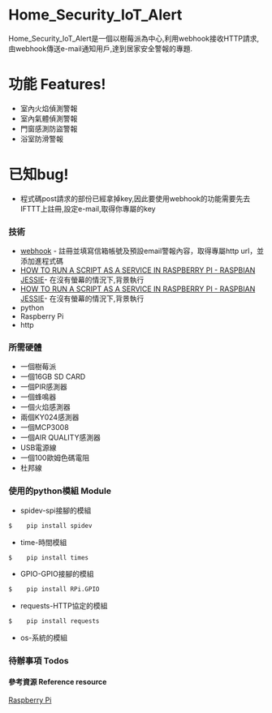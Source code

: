 # Home_Security_IoT_Alert
Home_Security_IoT_Alert是一個以樹莓派為中心,利用webhook接收HTTP請求,由webhook傳送e-mail通知用戶,達到居家安全警報的專題.
# 功能 Features!
* 室內火焰偵測警報
* 室內氣體偵測警報
* 門窗感測防盜警報
* 浴室防滑警報

# 已知bug!
  - 程式碼post請求的部份已經拿掉key,因此要使用webhook的功能需要先去IFTTT上註冊,設定e-mail,取得你專屬的key
### 技術
* [webhook](https://ifttt.com/applets/Zp6vmhJx-get-an-email-when-webhooks-publishes-a-new-trigger-or-action?term=webhook) - 註冊並填寫信箱帳號及預設email警報內容，取得專屬http url，並添加進程式碼
* [HOW TO RUN A SCRIPT AS A SERVICE IN RASPBERRY PI - RASPBIAN JESSIE](http://www.diegoacuna.me/how-to-run-a-script-as-a-service-in-raspberry-pi-raspbian-jessie/?fbclid=IwAR0WYwCgxtz1eEy-FjbpWr50aqoabVS2MkNYJ4UrLyqSpqFt-rRdiXUY9tc)- 在沒有螢幕的情況下,背景執行
* [HOW TO RUN A SCRIPT AS A SERVICE IN RASPBERRY PI - RASPBIAN JESSIE](http://www.diegoacuna.me/how-to-run-a-script-as-a-service-in-raspberry-pi-raspbian-jessie/?fbclid=IwAR0WYwCgxtz1eEy-FjbpWr50aqoabVS2MkNYJ4UrLyqSpqFt-rRdiXUY9tc)- 在沒有螢幕的情況下,背景執行
* python
* Raspberry Pi
* http
### 所需硬體

  - 一個樹莓派
  - 一個16GB SD CARD
  - 一個PIR感測器
  - 一個蜂鳴器
  - 一個火焰感測器
  - 兩個KY024感測器
  - 一個MCP3008
  - 一個AIR QUALITY感測器
  - USB電源線
  - 一個100歐姆色碼電阻
  - 杜邦線
### 使用的python模組 Module
  - spidev-spi接腳的模組
```sh
$    pip install spidev
```
  - time-時間模組
```sh
$    pip install times
```
  - GPIO-GPIO接腳的模組
```sh
$    pip install RPi.GPIO
```
  - requests-HTTP協定的模組
```sh
$    pip install requests
```
  - os-系統的模組
### 待辦事項 Todos
#### 參考資源 Reference resource
[Raspberry Pi](https://www.w3schools.com/nodejs/nodejs_raspberrypi.asp)
